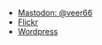 * [Mastodon: @veer66](https://mastodon.xyz/@veer66)
* [Flickr](https://www.flickr.com/photos/vscript/)
* [Wordpress](https://veer66.wordpress.com)
